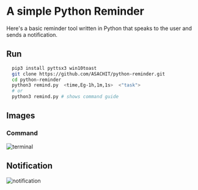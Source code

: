 
# A simple Python Reminder 

Here's a basic reminder tool written in Python that speaks to the user and sends a notification.


## Run

```bash
  pip3 install pyttsx3 win10toast
  git clone https://github.com/ASACHIT/python-reminder.git
  cd python-reminder
  python3 remind.py  <time,Eg-1h,1m,1s>  <"task">
  # or
  python3 remind.py # shows command guide
```
    
## Images
### Command
![terminal](https://media.discordapp.net/attachments/884460118715019274/889581518085836840/unknown.png)    

## Notification
![notification](https://media.discordapp.net/attachments/884460118715019274/890511567861481482/unknown.png)